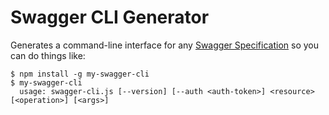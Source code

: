 # Swagger CLI Generator

Generates a command-line interface for any 
[Swagger Specification](https://github.com/wordnik/swagger-spec/blob/master/versions/1.2.md) so you can do things like:

```shell
$ npm install -g my-swagger-cli
$ my-swagger-cli
  usage: swagger-cli.js [--version] [--auth <auth-token>] <resource> [<operation>] [<args>]
```
